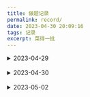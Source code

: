 ```yaml
---
title: 做题记录
permalink: record/
date: 2023-04-30 20:09:16
tags: 记录
excerpt: 菜得一批
---
```

<details><summary>2023-04-29</summary>

P1044 卡特兰数板子
P1495 CRT 板子
P3197 倒过来推，总方案数减去相邻不同的方案数即可
P1287 用 DP 切了
P2184 一开始想简单了，以为是 RMQ + 区间加，看了题解才知道为啥

</details>


<br/>


<details><summary>2023-04-30</summary>

P1495 CRT 板子（其实昨天是贺的题解，今天自己写的）
自己复习了下线段树，敲了个区间加 + 区间求和 + 区间最值
P5091 扩展欧拉定理板子

</details>


<br/>


<details><summary>2023-05-02</summary>

P4884 BSGS，但要用 __int128 存
P3807 Lucas 定理板子
P1082 扩欧板子

</details>